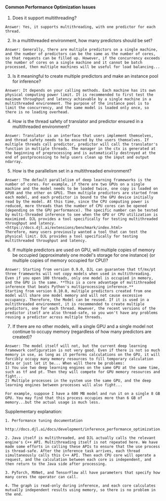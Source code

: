 
#### Common Performance Optimization Issues


1. Does it support multithreading?
```text
Answer: Yes, it supports multithreading, with one predictor for each thread.
```

2. In a multithreaded environment, how many predictors should be set?
```text
Answer: Generally, there are multiple predictors on a single machine, and the number of predictors can be the same as the number of cores, so that requests can be filled up. However, if the concurrency exceeds the number of cores on a single machine and it cannot be batch processed, then multiple machines will be useful for load balancing...

```

3. Is it meaningful to create multiple predictors and make an instance pool for inference?
```text
Answer: It depends on your calling methods. Each machine has its own physical computing power limit. It is recommended to first test the maximum throughput and latency achievable by a single machine in a multithreaded environment. The purpose of the instance pool is to limit the concurrency, and the same model is loaded only once, so there is no loading overhead.
```

4. How is the thread safety of translator and predictor ensured in a multithreaded environment?
```text
Answer: Translator is an interface that users implement themselves, and thread safety needs to be ensured by the users themselves. If multiple threads call predictor, predictor will call the translator's function in multiple threads. The manager in the ctx is generated at the beginning of preprocessing and is automatically destroyed at the end of postprocessing to help users clean up the input and output ndarray.
```

5. How is the parallelism set in a multithreaded environment?
```text
Answer: The default parallelism of deep learning frameworks is the number of cores. For example, if there are two GPUs on a single machine and the model needs to be loaded twice, one copy is loaded on GPU0 and the other on GPU1. Then multiple predictors are started from each model, and each predictor is bound to the GPU device initially read by the model. At this time, since the CPU computing power is reduced, more threads than the number of CPU cores can be opened (depending on the GPU performance). The specific number can be tested by multi-threaded inference to see when the GPU or CPU utilization is maximized. DJL provides a tool specifically for testing multithreaded throughput and latency.
<https://docs.djl.ai/extensions/benchmark/index.html>
Therefore, many users previously wanted a tool that can test the physical limit. DJL provides a tool specifically for testing multithreaded throughput and latency.
```

6. If multiple predictors are used on GPU, will multiple copies of memory be occupied (approximately one model's storage for one instance) (or multiple copies of memory occupied for CPU)?
```text
Answer: Starting from version 0.9.0, DJL can guarantee that tf/mx/pt three frameworks will not copy models when used in multithreading. Even if you open 100 threads, only one model is occupied in memory, and the GPU is the same. **This is a core advantage of multithreaded inference that beats Python's multiprocessing inference.**
Starting from version 0.10.0, multiple predictors created from one model will share one model memory and will not cause excessive occupancy. Therefore, the Model can be reused. If it is used in a multithreaded environment, it is recommended to create multiple predictors, one for each thread. However, the recent versions of the predictor itself are also thread-safe, so you won't have any problems reusing a predictor across multiple threads.
```

7. If there are no other models, will a single GPU and a single model not continue to occupy memory (regardless of how many predictors are created)?
```text
Answer: The model itself will not, but the current deep learning framework configuration is not very good. Even if there is not so much memory in use, as long as it performs calculations on the GPU, it will forcibly occupy many memory resources to fill temporary calculation data or just let it be... When will there be problems:
1) You use two deep learning engines on the same GPU at the same time, such as tf and pt. Then they will compete for GPU memory resources and fight...
2) Multiple processes in the system use the same GPU, and the deep learning engines between processes will also fight...

For example, suppose I have a 600 MB model and run it on a single 8 GB GPU. You may find that this process occupies more than 6 GB of memory...but the actual usage is much less.
```


Supplementary explanation:
```text
1. Performance tuning documentation
   http://docs.djl.ai/docs/development/inference_performance_optimization.html

2. Java itself is multithreaded, and DJL actually calls the relevant engine's C++ API. Multithreading itself is not repeated here. We have made some efforts in calling these APIs to ensure that the use process is thread-safe. After the inference task arrives, each thread simultaneously calls this C++ API. Then each CPU core will operate a request, and the calculation between each core is independent, and then return to the Java side after processing.

3. PyTorch, MXNet, and TensorFlow all have parameters that specify how many cores the operator can call.

4. The graph is read-only during inference, and each core calculates mutually independent results using memory, so there is no problem in the end.
```

